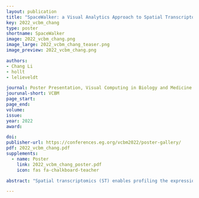 ```yaml
---
layout: publication
title: "SpaceWalker: a Visual Analytics Approach to Spatial Transcriptomics Data"
key: 2022_vcbm_chang
type: poster
shortname: SpaceWalker
image: 2022_vcbm_chang.png
image_large: 2022_vcbm_chang_teaser.png
image_preview: 2022_vcbm_chang.png

authors:
- Chang Li
- hollt
- lelieveldt

journal: Poster Presentation, Visual Computing in Biology and Medicine
jourunal-short: VCBM
page_start:
page_end:
volume:
issue:
year: 2022
award:

doi:
publisher-url: https://conferences.eg.org/vcbm2022/poster-gallery/
pdf: 2022_vcbm_chang.pdf
supplements:
  - name: Poster
    link: 2022_vcbm_chang_poster.pdf
    icon: fas fa-chalkboard-teacher

abstract: "Spatial transcriptomics (ST) enables profiling the expression of hundreds of genes in tissue sections, down to the level of single cells in their tissue environment. For single cells, these high-dimensional (HD) gene expression profiles enable detailed characterization of cell types, cell states, and cell maturation. The spatial cell context enables the study of cell-cell interactions, tissue architecture, and cell development and migration in the tissue. Various computational approaches have been developed to extract information from either spatial domain or gene expression domain individually. However, integrative biological interpretation of HD single cell and spatial data spaces remains challenging. The relationship between HD single-cell data, spatial location and similarity embedding has not been fully explored. In this work, we present SpaceWalker, an interactive visual analytics tool for exploring the spatial structure of ST data, while linking it to (developmental) cell phenotype information computed from the HD gene expression profiles. Specifically, we explored approaches where the user is guided by the local intrinsic dimensionality of the HD data to define seed locations for series of random walks; These random walks on the HD KNN graph are then visualized on 2D scatter plots, enabling the user to interactively query for patterns related to cell migration (in the spatial domain) as well as cell maturation (in the HD gene expression domain)."

---
```


